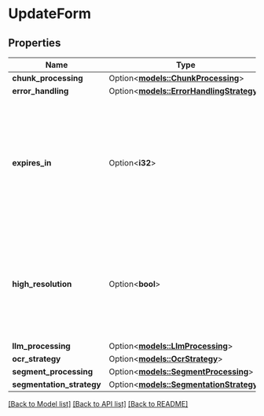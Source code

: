 # UpdateForm

## Properties

Name | Type | Description | Notes
------------ | ------------- | ------------- | -------------
**chunk_processing** | Option<[**models::ChunkProcessing**](ChunkProcessing.md)> |  | [optional]
**error_handling** | Option<[**models::ErrorHandlingStrategy**](ErrorHandlingStrategy.md)> |  | [optional]
**expires_in** | Option<**i32**> | The number of seconds until task is deleted. Expired tasks can **not** be updated, polled or accessed via web interface. | [optional]
**high_resolution** | Option<**bool**> | Whether to use high-resolution images for cropping and post-processing. (Latency penalty: ~7 seconds per page) | [optional]
**llm_processing** | Option<[**models::LlmProcessing**](LlmProcessing.md)> |  | [optional]
**ocr_strategy** | Option<[**models::OcrStrategy**](OcrStrategy.md)> |  | [optional]
**segment_processing** | Option<[**models::SegmentProcessing**](SegmentProcessing.md)> |  | [optional]
**segmentation_strategy** | Option<[**models::SegmentationStrategy**](SegmentationStrategy.md)> |  | [optional]

[[Back to Model list]](../README.md#documentation-for-models) [[Back to API list]](../README.md#documentation-for-api-endpoints) [[Back to README]](../README.md)


